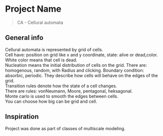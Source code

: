 # Project Name
> CA - Cellural automata

## General info
Cellural automata is represented by grid of cells. \
Cell have: position on grid like x and y coordinate, state: alive or dead,color. White color means that cell is dead.\
Nucleation means the initial distribution of cells on the grid. There are: homogenous, random, with Radius and clicking.
Boundary condition: absorbic, periodic. They describe how cells will behave on the edges of the grid.\
Transition rules denote how the state of a cell changes.\
There are rules: vonNeumann, Moore, pentagonal, heksagonal.\
Monte carlo is used to smooth the edges between cells.\
You can choose how big can be grid and cell.

## Inspiration
Project was done as part of classes of multiscale modeling. 




